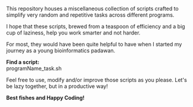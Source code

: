 This repository houses a miscellaneous collection of scripts crafted to simplify very random and repetitive tasks across different programs.  

I hope that these scripts, brewed from a teaspoon of efficiency and a big cup of laziness, help you work smarter and not harder.  

For most, they would have been quite helpful to have when I started my journey as a young bioinformatics padawan.

**Find a script:**  
programName_task.sh  

Feel free to use, modify and/or improve those scripts as you please. Let's be lazy together, but in a productive way!  

**Best fishes and Happy Coding!**
